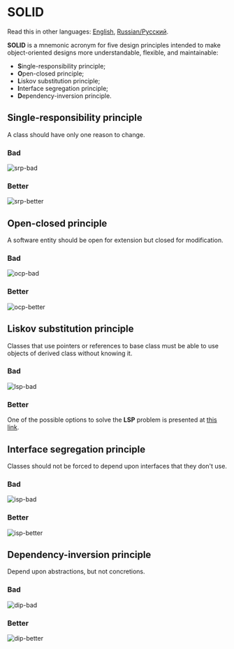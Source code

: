 # SOLID 

Read this in other languages: [English](solid.md), [Russian/Русский](solid.ru.md). 

**SOLID** is a mnemonic acronym for five design principles intended to make object-oriented designs more understandable, flexible, and maintainable:
- **S**ingle-responsibility principle;
- **O**pen-closed principle;
- **L**iskov substitution principle;
- **I**nterface segregation principle;
- **D**ependency-inversion principle.

## Single-responsibility principle

A class should have only one reason to change. 

### Bad

![srp-bad](../img/solid/srp-bad.png)

### Better

![srp-better](../img/solid/srp-better.png)

## Open-closed principle

A software entity should be open for extension but closed for modification. 

### Bad

![ocp-bad](../img/solid/ocp-bad.png)

### Better

![ocp-better](../img/solid/ocp-better.png)

## Liskov substitution principle

Classes that use pointers or references to base class must be able to use objects of derived class without knowing it. 

### Bad

![lsp-bad](../img/solid/lsp-bad.png)

### Better

One of the possible options to solve the **LSP** problem is presented at [this link](https://github.com/alexeysp11/mindbox-lib).

## Interface segregation principle

Classes should not be forced to depend upon interfaces that they don't use. 

### Bad

![isp-bad](../img/solid/isp-bad.png)

### Better

![isp-better](../img/solid/isp-better.png)

## Dependency-inversion principle

Depend upon abstractions, but not concretions. 

### Bad

![dip-bad](../img/solid/dip-bad.png)

### Better

![dip-better](../img/solid/dip-better.png)
